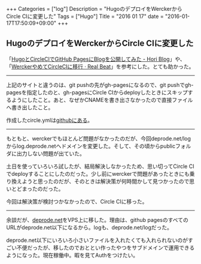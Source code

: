 +++
Categories = ["log"]
Description = "HugoのデプロイをWerckerからCircle CIに変更した"
Tags = ["Hugo"]
Title = "2016 01 17"
date = "2016-01-17T17:50:09+09:00"
+++

## HugoのデプロイをWerckerからCircle CIに変更した
「[HugoとCircleCIでGitHub PagesにBlogを公開してみた - Hori Blog](http://hori-ryota.com/blog/create-blog-with-hugo-and-circleci/)」や、「[WerckerやめてCircleCIに移行 · Real Beat](http://nobu666.com/2015/12/31/1022.html)」を参考にした。とても助かった。

----

上記のサイトと違うのは、git pushの先がgh-pagesになるので、git pushでgh-pagesを指定したのと、gh-pagesにCircle CIからdeployしたときにスキップするようにしたこと。あと、なぜかCNAMEを書き出さなかったので直接ファイルへ書き出したこと。

作成したcircle.ymlは[githubにある](https://github.com/deprode/log/blob/956e2a5c6eaca9eb9acaa57da3abe7f4a2d5c3c0/circle.yml)。

----

もともと、werckerでもほとんど問題がなかったのだが、今回deprode.net/logからlog.deprode.netへドメインを変更した。そして、その頃からpublicフォルダに出力しない問題が出ていた。

土日を使っていろいろ試したが、結局解決しなかったため、思い切ってCircle CIでdeployすることにしたのだった。少し前にwerckerで問題があったときにも乗り換えようと思ったのだが、そのときは解決策が何時間かして見つかったので思いとどまったのだった。

今回は解決策が検討つかなかったので、Circle CIに移った。

----


余談だが、[deprode.net](http://deprode.net/)をVPS上に移した。理由は、github pagesのすべてのURLがdeprode.net以下になるから。logも、deprode.net/logだった。

deprode.net以下にいろいろ小さいファイルを入れたくても入れられないのがすごい不便だったが、移したのでおととい作ったやつをサブドメインで運用できるようになった。現在稼働中。暇を見てAuthをつけたい。